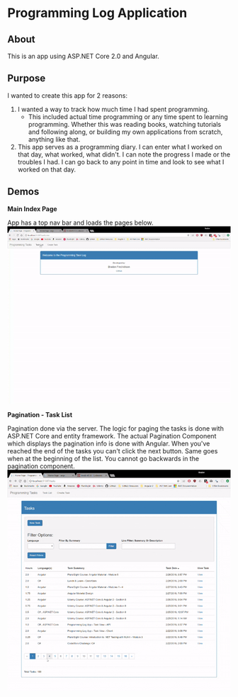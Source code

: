 # Programming Log Application

## About
This is an app using ASP.NET Core 2.0 and Angular.

## Purpose
I wanted to create this app for 2 reasons:
1. I wanted a way to track how much time I had spent programming.
    * This included actual time programming or any time spent to learning programming.
    Whether this was reading books, watching tutorials and following along, or building my own applications from scratch, anything like that.
2. This app serves as a programming diary. I can enter what I worked on that day, what worked, what didn't. I can note the progress I made or the troubles I had.
I can go back to any point in time and look to see what I worked on that day.


## Demos
**Main Index Page**

App has a top nav bar and loads the pages below.
![alt text](https://github.com/bradonf333/ProgrammingLog_ASP.NETCore/blob/master/Demos/NavBarDemo.gif "Main Index")

**Pagination - Task List**

Pagination done via the server. The logic for paging the tasks is done with ASP.NET Core and entity framework. The actual Pagination Component which displays the pagination info is done with Angular. When you've reached the end of the tasks you can't click the next button. Same goes when at the beginning of the list. You cannot go backwards in the pagination component.
![alt text](https://github.com/bradonf333/ProgrammingLog_ASP.NETCore/blob/master/Demos/Pagination.gif "Task List - Pagination")